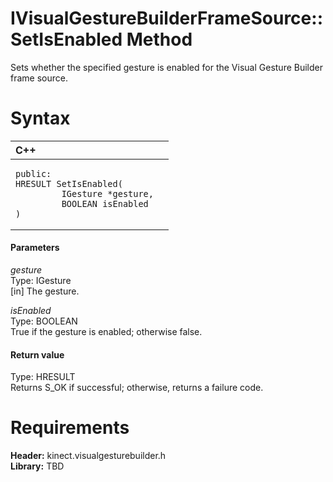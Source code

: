 IVisualGestureBuilderFrameSource::SetIsEnabled Method  
=====================================================  

Sets whether the specified gesture is enabled for the Visual Gesture Builder frame source. <span id="syntaxSection"></span>

Syntax  
======  

<table>
<colgroup>
<col width="100%" />
</colgroup>
<thead>
<tr class="header">
<th align="left">C++</th>
</tr>
</thead>
<tbody>
<tr class="odd">
<td align="left"><pre><code>public:  
HRESULT SetIsEnabled(  
         IGesture *gesture,  
         BOOLEAN isEnabled  
)</code></pre></td>
</tr>
</tbody>
</table>

<span id="ID4EG"></span>
#### Parameters  

*gesture*    
Type: IGesture  
[in] The gesture.  

*isEnabled*    
Type: BOOLEAN  
True if the gesture is enabled; otherwise false.  

<span id="ID4EP"></span>
#### Return value  

Type: HRESULT  
Returns S\_OK if successful; otherwise, returns a failure code.  

<span id="requirements"></span>

Requirements  
============  

**Header:** kinect.visualgesturebuilder.h  
**Library:** TBD  



<!--Please do not edit the data in the comment block below.-->
<!--
TOCTitle : SetIsEnabled Method
RLTitle : IVisualGestureBuilderFrameSource::SetIsEnabled Method
KeywordK : SetIsEnabled method
KeywordK : IVisualGestureBuilderFrameSource::SetIsEnabled method
KeywordF : IVisualGestureBuilderFrameSource::SetIsEnabled
KeywordF : SetIsEnabled
KeywordF : Microsoft.Kinect.visualgesturebuilder.IVisualGestureBuilderFrameSource.SetIsEnabled(IGesture,BOOLEAN)
KeywordA : M:Microsoft.Kinect.visualgesturebuilder.IVisualGestureBuilderFrameSource.SetIsEnabled(IGesture,BOOLEAN)
AssetID : M:Microsoft.Kinect.visualgesturebuilder.IVisualGestureBuilderFrameSource.SetIsEnabled(IGesture,BOOLEAN)
Locale : en-us
CommunityContent : 1
APIType : Managed
APILocation : 
APIName : Microsoft.Kinect.visualgesturebuilder.IVisualGestureBuilderFrameSource::SetIsEnabled
TargetOS : Windows
TopicType : kbSyntax
DevLang : C++
DocSet : K4Wv2
ProjType : K4Wv2Proj
Technology : Kinect for Windows
Product : Kinect for Windows SDK v2
productversion : 20
-->
